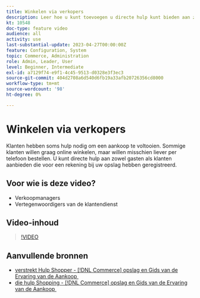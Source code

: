 ```yaml
---
title: Winkelen via verkopers
description: Leer hoe u kunt toevoegen u directe hulp kunt bieden aan zowel gasten als klanten die zich hebben geregistreerd voor een account bij uw winkel.
kt: 10548
doc-type: feature video
audience: all
activity: use
last-substantial-update: 2023-04-27T00:00:00Z
feature: Configuration, System
topic: Commerce, Administration
role: Admin, Leader, User
level: Beginner, Intermediate
exl-id: a7129f74-e9f1-4c45-9513-d0328e3f3ec3
source-git-commit: 404d2708a6d540d6fb19a33afb20726356cd8000
workflow-type: tm+mt
source-wordcount: '98'
ht-degree: 0%

---
```


# Winkelen via verkopers

Klanten hebben soms hulp nodig om een aankoop te voltooien. Sommige klanten willen graag online winkelen, maar willen misschien liever per telefoon bestellen. U kunt directe hulp aan zowel gasten als klanten aanbieden die voor een rekening bij uw opslag hebben geregistreerd.

## Voor wie is deze video?

- Verkoopmanagers
- Vertegenwoordigers van de klantendienst

## Video-inhoud

>[!VIDEO](https://video.tv.adobe.com/v/343662?quality=12&learn=on)

## Aanvullende bronnen

- [&#x200B; verstrekt Hulp Shopper -  [!DNL Commerce]  opslag en Gids van de Ervaring van de Aankoop &#x200B;](https://experienceleague.adobe.com/docs/commerce-admin/customers/customer-accounts/manage/login-as-customer.html?lang=nl-NL)
- [&#x200B; die hulp Shopping -  [!DNL Commerce]  opslag en Gids van de Ervaring van de Aankoop &#x200B;](https://experienceleague.adobe.com/docs/commerce-admin/stores-sales/introduction.html?lang=nl-NL#shopping-assistance)
